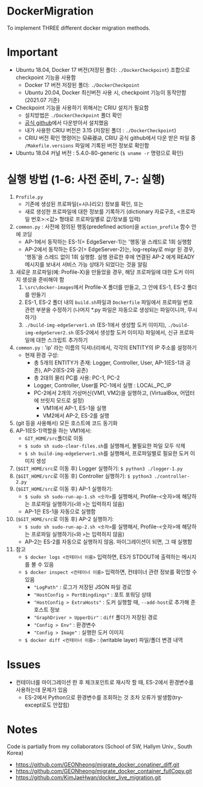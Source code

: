 # DockerMigration
To implement THREE different docker migration methods.

# Important
- Ubuntu 18.04, Docker 17 버전(저장된 폴더: `./DockerCheckpoint`) 조합으로 checkpoint 기능을 사용함
	- Docker 17 버전 저장된 폴더: `./DockerCheckpoint`
	- Ubuntu 20.04, Docker 최신버전 사용 시, checkpoint 기능이 동작안함 (2021.07 기준)
- Checkpoint 기능을 사용하기 위해서는 CRIU 설치가 필요함
	- 설치방법은 `./DockerCheckpoint` 폴더 확인
	- [공식 github](https://github.com/checkpoint-restore/criu)에서 다운받아서 설치했음
	- 내가 사용한 CRIU 버전은 3.15 (저장된 폴더 : `./DockerCheckpoint`)
	- CRIU 버전 확인 명령어는 ~~모르겠고~~, CRIU 공식 github에서 다운 받은 파일 중 `/Makefile.versions` 파일에 기록된 버전 정보로 확인함
- Ubuntu 18.04 커널 버전 : 5.4.0-80-generic (`$ uname -r` 명령으로 확인)

# 실행 방법 (1-6: 사전 준비, 7-: 실행)
1. `Profile.py`
	- 기존에 생성된 프로파일(=시나리오) 정보를 확인, 또는
	- 새로 생성한 프로파일에 대한 정보를 기록하기 (dictionary 자료구조, <프로파일 번호>:<값> 형태로 프로파일별로 값/정보를 입력)
2. `common.py` : 사전에 정의된 행동(predefined action)을 `action_profile` 함수 안에 코딩
	- AP-1에서 동작하는 ES-1(= EdgeServer-1)는 '행동'을 스레드로 1회 실행함
	- AP-2에서 동작하는 ES-2(= EdgeServer-2)는, log-replay로 migr 된 경우, '행동'을 스레드 없이 1회 실행함. 실행 완료한 후에 연결된 AP-2 에게 READY 메시지를 보내서 서비스 가능 상태가 되었다는 것을 알림
3. 새로운 프로파일(예: Profile-X)을 만들었을 경우, 해당 프로파일에 대한 도커 이미지 생성을 준비해야 함
	1. `\src\docker-images`에서 Profile-X 폴더를 만들고, 그 안에 ES-1, ES-2 폴더를 만들기
	2. ES-1, ES-2 폴더 내의 `build.sh`파일과 `Dockerfile` 파일에서 프로파일 번호 관련 부분을 수정하기 (나머지 *.py 파일은 자동으로 생성되는 파일이니까, 무시하기)
	3. `./build-img-edgeServer1.sh` (ES-1에서 생성할 도커 이미지), `./build-img-edgeServer2.sh` (ES-2에서 생성할 도커 이미지) 파일에서, 신규 프로파일에 대한 스크립트 추가하기
4. `common.py` : 'ip' 라는 이름의 딕셔너리에서, 각각의 ENTITY의 IP 주소를 설정하기
	- 현재 환경 구성:
		- 총 5개의 ENTITY가 존재: Logger, Controller, User, AP-1(ES-1과 공존), AP-2(ES-2와 공존)
		- 총 2대의 물리 PC를 사용: PC-1, PC-2
		- Logger, Controller, User를 PC-1에서 실행 : LOCAL_PC_IP
		- PC-2에서 2개의 가상머신(VM1, VM2)을 실행하고, (VirtualBox, 어댑터에 브릿지 모드로 설정)
			- VM1에서 AP-1, ES-1을 실행
			- VM2에서 AP-2, ES-2를 실행
5. (git 등을 사용해서) 모든 호스트에 코드 동기화	
6. AP-1(ES-1)역할을 하는 VM1에서:
	- `GIT_HOME/src`폴더로 이동
	- `$ sudo sh sudo-clear-files.sh`를 실행해서, 불필요한 파일 모두 삭제
	- `$ sh build-img-edgeServer1.sh`를 실행해서, 프로파일별로 필요한 도커 이미지 생성
7. (`$GIT_HOME/src`로 이동 후) Logger 실행하기: `$ python3 ./logger-1.py`
8. (`$GIT_HOME/src`로 이동 후) Controller 실행하기: `$ python3 ./controller-2.py`
9. (`$GIT_HOME/src`로 이동 후) AP-1 실행하기:
	- `$ sudo sh sudo-run-ap-1.sh <숫자>`를 실행해서, Profile-<숫자>에 해당하는 프로파일 실행하기(`<`와 `>`는 입력하지 않음)
	- AP-1은 ES-1을 자동으로 실행함
10. (`$GIT_HOME/src`로 이동 후) AP-2 실행하기:
	- `$ sudo sh sudo-run-ap-2.sh <숫자>`를 실행해서, Profile-<숫자>에 해당하는 프로파일 실행하기(`<`와 `>`는 입력하지 않음)
	- AP-2는 ES-2를 자동으로 실행하지 않음. 마이그레이션이 되면, 그 때 실행함
99. 참고
	- `$ docker logs <컨테이너 이름>` 입력하면, ES가 STDOUT에 출력하는 메시지를 볼 수 있음
	- `$ docker inspect <컨테이너 이름>` 입력하면, 컨테이너 관련 정보를 확인할 수 있음
		- `"LogPath"` : 로그가 저장된 JSON 파일 경로
		- `"HostConfig > PortBingdings"` : 포트 포워딩 상태
		- `"HostConfig > ExtraHosts"` : 도커 실행할 때, `--add-host`로 추가해 준 호스트 정보
		- `"GraphDriver > UpperDir"` : `diff` 폴더가 저장된 경로
		- `"Config > Env"` : 환경변수
		- `"Config > Image"` : 실행한 도커 이미지
	- `$ docker diff <컨테이너 이름>` : (writable layer) 파일/폴더 변경 내역

# Issues
- 컨테이너를 마이그레이션 한 후 체크포인트로 재시작 할 때, ES-2에서 환경변수를 사용하는데 문제가 있음
	- ES-2에서 Python으로 환경변수를 조회하는 것 조차 오류가 발생함(try-except로도 안잡힘)

# Notes
Code is partially from my collaborators (School of SW, Hallym Univ., South Korea)
- https://github.com/GEONheong/migrate_docker_conatiner_diff.git
- https://github.com/GEONheong/migrate_docker_container_fullCopy.git
- https://github.com/KimJaeHwan/docker_live_migration.git	